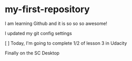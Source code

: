 # my-first-repository

I am learning Github and it is so so so awesome!

I updated my git config settings

[ ] Today, I'm going to complete 1/2 of lesson 3 in Udacity

Finally on the SC Desktop